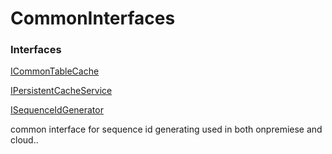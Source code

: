 #   CommonInterfaces

### Interfaces

 [ICommonTableCache](CommonInterfaces.ICommonTableCache.md)

 [IPersistentCacheService](CommonInterfaces.IPersistentCacheService.md)

 [ISequenceIdGenerator](CommonInterfaces.ISequenceIdGenerator.md)

common interface for sequence id generating used in both onpremiese and cloud..

